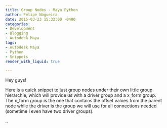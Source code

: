 ```yaml
---
title: Group Nodes - Maya Python
author: Felipe Nogueira
date: 2015-03-23 15:32:00 -0400
categories:
- Development
- Blogging
- Autodesk Maya
tags:
- Autodesk Maya
- Python
- Snippets
render_with_liquid: true

---
```

Hey guys!

Here is a quick snippet to just group nodes under their own little group hierarchie, which will provide us with a driver group and a x_form group. The x_form group is the one that contains the offset values from the parent node while the driver is the group we will use for all connections needed (sometime I even have two driver groups).

..
<script src="https://gist.github.com/pepetd/933ba1cf6775dfac369bde311cb0b370.js"></script>